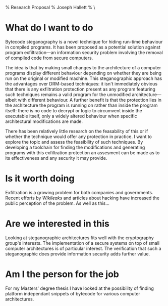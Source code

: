 % Research Proposal
% Joseph Hallett
% \ 

# What do I want to do 

Bytecode steganography is a novel technique for hiding run-time behaviour in compiled programs.  It has been proposed as a potential solution against program exfiltration—an information security problem involving the removal of compiled code from secure computers.  

The idea is that by making small changes to the architecture of a computer programs display different behaviour depending on whether they are being run on the original or modified machine.  This steganographic approach has the advantages over DRM-based techniques: it isn't immediately obvious that there is any exfiltration protection present as any program featuring such techniques remains a valid program for the unmodified architecture—albeit with different behaviour.  A further benefit is that the protection lies in the architecture the program is running on rather than inside the program itself: there is no code to decrypt or logic to circumvent inside the executable itself, only a widely altered behaviour when specific architectural modifications are made.

There has been relatively little research on the feasability of this or if whether the technique would offer any protection in practice.   I want to explore the topic and assess the feasibility of such techniques. By developing a toolchain for finding the modifications and generating programs with this exfiltration protection an assesment can be made as to its effectiveness and any security it may provide.


# Is it worth doing

Exfiltration is a growing problem for both companies and governments.  Recent efforts by *Wikileaks* and articles about hacking have increased the public perception of the problem.  As well as this...


# Are we interested in this

Looking at steganographic architectures fits well with the cryptography group's interests.  The implementation of a secure systems on top of small computer architectures is of particular interest.  The verification that such a steganographic does provide information security adds further value. 

# Am I the person for the job

For my Masters' degree thesis I have looked at the possibility of finding platform independant snippets of bytecode for various computer architectures.
